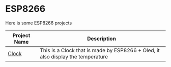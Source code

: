 # ESP8266

Here is some ESP8266 projects

| Project Name              | Description                                                  |
| ------------------------- | ------------------------------------------------------------ |
| [Clock](/Clock/README.md) | This is a Clock that is made by ESP8266 + Oled, it also display the temperature |

